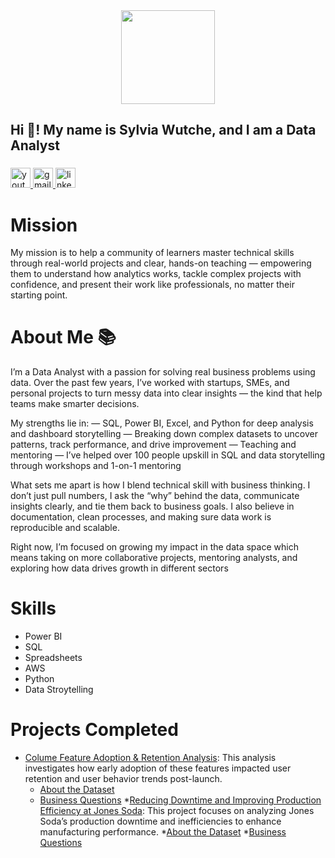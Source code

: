 <div align="center">
  <img height="150" src="https://media.giphy.com/media/v1.Y2lkPTc5MGI3NjExYXo4OTlwNDM1cDc5OHY3MmNsYWlqN3pqMXV5b2VnYTJiZGhtcjh3NyZlcD12MV9naWZzX3NlYXJjaCZjdD1n/xUPGGDNsLvqsBOhuU0/giphy.gif"  />
</div>

###

<!--- <h2 align="left">Hi 👋! My name is Silvia Wutche, and I am a Data Analyst</h2>
###

<div align="left">
  <a href="https://www.linkedin.com/in/silvia-wutche/" target="_blank">
    <img src="https://img.shields.io/static/v1?message=LinkedIn&logo=linkedin&label=&color=0077B5&logoColor=white&labelColor=&style=for-the-badge" height="40" alt="linkedin logo"  />
  </a>
  <a href="http://www.youtube.com/@thesqlboss" target="_blank">
    <img src="https://img.shields.io/static/v1?message=Youtube&logo=youtube&label=&color=FF0000&logoColor=white&labelColor=&style=for-the-badge" height="40" alt="youtube logo"  />
  </a>
  <a href="https://sylviawutche@gmail.com/" target="_blank">
    <img src="https://img.shields.io/static/v1?message=Gmail&logo=gmail&label=&color=D14836&logoColor=white&labelColor=&style=for-the-badge" height="40" alt="gmail logo"  />
  </a>
  <a href="https://mainstack.me/silvy" target="_blank">
    <img src="https://img.shields.io/static/v1?message=Linktree&logo=linktree&label=&color=1de9b6&logoColor=white&labelColor=&style=for-the-badge" height="40" alt="linktree logo"  />
  </a>
  <a href="https://linktr.ee/silviawutche" target="_blank">
    <img src="https://img.shields.io/static/v1?message=Linktree&logo=linktree&label=&color=1de9b6&logoColor=white&labelColor=&style=for-the-badge" height="40" alt="linktree logo"  />
  </a>
</div>

###

<div align="left">
  <a href="https://www.youtube.com/watch?v=h4AgpikK1-I" target="_blank">
    <img src="https://img.shields.io/static/v1?message=Youtube&logo=youtube&label=Subscribe&color=FF0000&logoColor=white&labelColor=&style=flat" height="32" alt="youtube logo"  />
  </a>
  <a href="silviawutche@gmail.com" target="_blank">
    <img src="https://img.shields.io/static/v1?message=Gmail&logo=gmail&label=Reach%20out&color=D14836&logoColor=white&labelColor=&style=flat" height="32" alt="gmail logo"  />
  </a>
  <a href="https://www.linkedin.com/in/silvia-wutche?utm_source=share&utm_campaign=share_via&utm_content=profile&utm_medium=ios_app" target="_blank">
    <img src="https://img.shields.io/static/v1?message=LinkedIn&logo=linkedin&label=Connect&color=0077B5&logoColor=white&labelColor=&style=flat" height="32" alt="linkedin logo"  />
  </a>
</div>

### --->

<h2 align="left">Hi 👋! My name is Sylvia Wutche, and I am a Data Analyst</h2>

###

<div align="left">
  <a href="https://www.youtube.com/watch?v=h4AgpikK1-I" target="_blank">
    <img src="https://img.shields.io/static/v1?message=Youtube&logo=youtube&label=Subscribe&color=FF0000&logoColor=white&labelColor=&style=flat" height="32" alt="youtube logo"  />
  </a>
  <a href="silviawutche@gmail.com" target="_blank">
    <img src="https://img.shields.io/static/v1?message=Gmail&logo=gmail&label=Reach%20out&color=D14836&logoColor=white&labelColor=&style=flat" height="32" alt="gmail logo"  />
  </a>
  <a href="https://www.linkedin.com/in/silvia-wutche?utm_source=share&utm_campaign=share_via&utm_content=profile&utm_medium=ios_app" target="_blank">
    <img src="https://img.shields.io/static/v1?message=LinkedIn&logo=linkedin&label=Connect&color=0077B5&logoColor=white&labelColor=&style=flat" height="32" alt="linkedin logo"  />
  </a>
</div>

###


# Mission
My mission is to help a community of learners master technical skills through real-world projects and clear, hands-on teaching — empowering them to understand how analytics works, tackle complex projects with confidence, and present their work like professionals, no matter their starting point.

# About Me :books:
I’m a Data Analyst with a passion for solving real business problems using data. Over the past few years, I’ve worked with startups, SMEs, and personal projects to turn messy data into clear insights — the kind that help teams make smarter decisions.

My strengths lie in:
— SQL, Power BI, Excel, and Python for deep analysis and dashboard storytelling
— Breaking down complex datasets to uncover patterns, track performance, and drive improvement
— Teaching and mentoring — I’ve helped over 100 people upskill in SQL and data storytelling through workshops and 1-on-1 mentoring

What sets me apart is how I blend technical skill with business thinking. 
I don’t just pull numbers, I ask the “why” behind the data, communicate insights clearly, and tie them back to business goals. 
I also believe in documentation, clean processes, and making sure data work is reproducible and scalable.

Right now, I’m focused on growing my impact in the data space which means taking on more collaborative projects, mentoring analysts, and exploring how data drives growth in different sectors 

# Skills
* Power BI
* SQL
* Spreadsheets
* AWS
* Python
* Data Stroytelling

# Projects Completed
* [Colume Feature Adoption & Retention Analysis](https://github.com/sylviawut/Colume_Project): This analysis investigates how early adoption of these features impacted user retention and user behavior trends post-launch.
  * [About the Dataset](https://github.com/sylviawut/Colume_Project/tree/main/About_The_Dataset)
  * [Business Questions](https://github.com/sylviawut/Colume_Project/tree/main/Business_Questions)
*[Reducing Downtime and Improving Production Efficiency at Jones Soda](https://github.com/SylviaWutche/Jones_Soda_Product_Analysis): This project focuses on analyzing Jones Soda’s production downtime and inefficiencies to enhance manufacturing performance.
  *[About the Dataset](https://github.com/SylviaWutche/Jones_Soda_Product_Analysis/tree/main/Dataset)
  *[Business Questions](https://github.com/SylviaWutche/Jones_Soda_Product_Analysis/blob/main/Dataset/Problem_Statement%20%26%20Deliverables.txt)

